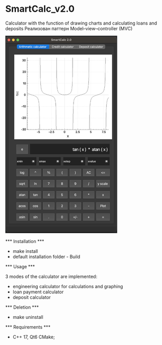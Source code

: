 # SmartCalc_v2.0
Calculator with the function of drawing charts and calculating loans and deposits
Реализован паттерн Model–view–controller (MVC)

<img src="materials/mainwindow.png" alt="preview" width="350">

*** Installation *** 

 - make install
 - default installation folder - Build
 
*** Usage ***

3 modes of the calculator are implemented:
 - engineering calculator for calculations and graphing
 - loan payment calculator
 - deposit calculator

*** Deletion ***

 - make uninstall

*** Requirements ***

 - C++ 17, Qt6 CMake;
